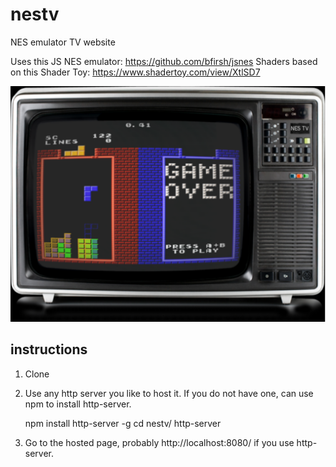 # nestv
NES emulator TV website

Uses this JS NES emulator: https://github.com/bfirsh/jsnes
Shaders based on this Shader Toy: https://www.shadertoy.com/view/XtlSD7

![Screen shot](screen-shot.png)

instructions
--

1. Clone

2. Use any http server you like to host it. If you do not have one, can use npm to install http-server.

    npm install http-server -g
    cd nestv/
    http-server
    
3. Go to the hosted page, probably http://localhost:8080/ if you use http-server.
